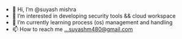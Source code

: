 - 👋 Hi, I’m @suyash mishra
- 👀 I’m interested in developing security tools && cloud workspace
- 🌱 I’m currently learning process (os) management and handling 
- 📫 How to reach me ...suyashm480@gmail.com

<!---
indolab/indolab is a ✨ special ✨ repository because its `README.md` (this file) appears on your GitHub profile.
You can click the Preview link to take a look at your changes.
--->
